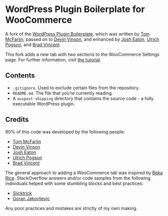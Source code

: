 # WordPress Plugin Boilerplate for WooCommerce

A fork of the [WordPress Plugin Boilerplate](https://github.com/DevinVinson/WordPress-Plugin-Boilerplate), which was written by [Tom McFarlin](http://twitter.com/tommcfarlin/), passed on to [Devin Vinson](http://devinvinson.com/contact/), and enhanced by [Josh Eaton](https://twitter.com/jjeaton), [Ulrich Pogson](https://twitter.com/grapplerulrich), and [Brad Vincent](https://twitter.com/themergency).

This fork adds a new tab with two sections to the WooCommerce Settings page. For further information, visit [the tutorial](https://medium.com/@paulmiller3000/how-to-extend-woocommerce-with-the-wordpress-plugin-boilerplate-adac178b5a9b).

## Contents

* `.gitignore`. Used to exclude certain files from the repository.
* `README.md`. The file that you’re currently reading.
* A `auspost-shipping` directory that contains the source code - a fully executable WordPress plugin.

## Credits

90% of this code was developed by the following people:

* [Tom McFarlin](http://twitter.com/tommcfarlin/)
* [Devin Vinson](http://devinvinson.com/contact/)
* [Josh Eaton](https://twitter.com/jjeaton)
* [Ulrich Pogson](https://twitter.com/grapplerulrich)
* [Brad Vincent](https://twitter.com/themergency)

The general approach to adding a WooCommerce tab was inspired by [Beka Rice](http://bekarice.com/). StackOverflow answers and/or code samples from the following individuals helped with some stumbling blocks and best practices:

* [Slicktrick](https://stackexchange.com/users/3835188/slicktrick?tab=accounts)
* [Goran Jakovljevic](https://gist.github.com/goranefbl)

Any poor practices and mistakes are strictly of my own making.
